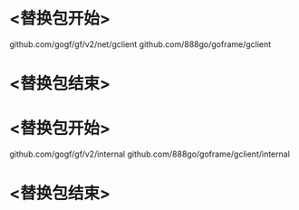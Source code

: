 
# <替换包开始>
github.com/gogf/gf/v2/net/gclient
github.com/888go/goframe/gclient
# <替换包结束>

# <替换包开始>
github.com/gogf/gf/v2/internal
github.com/888go/goframe/gclient/internal
# <替换包结束>
